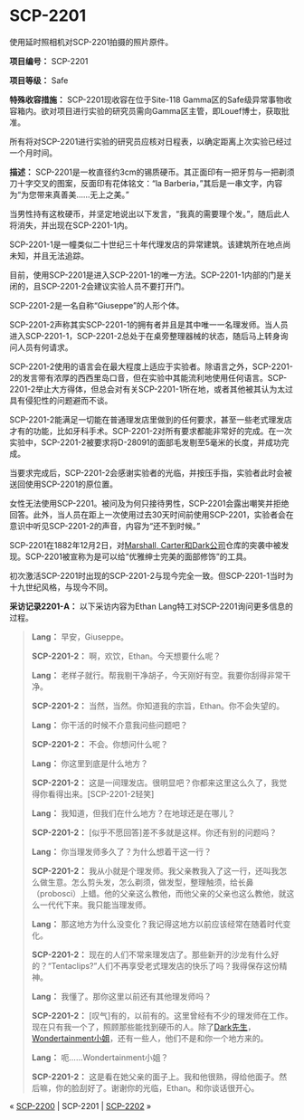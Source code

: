 # SCP-2201
                        




使用延时照相机对SCP-2201拍摄的照片原件。



**项目编号：** SCP-2201

**项目等级：** Safe

**特殊收容措施：** SCP-2201现收容在位于Site-118 Gamma区的Safe级异常事物收容箱内。欲对项目进行实验的研究员需向Gamma区主管，即Louef博士，获取批准。

所有将对SCP-2201进行实验的研究员应核对日程表，以确定距离上次实验已经过一个月时间。

**描述：** SCP-2201是一枚直径约3cm的锡质硬币。其正面印有一把牙剪与一把剃须刀十字交叉的图案，反面印有花体铭文：“la Barberia，”其后是一串文字，内容为“为您带来真善美……无上之美。”

当男性持有这枚硬币，并坚定地说出以下发言，“我真的需要理个发。”，随后此人将消失，并出现在SCP-2201-1内。

SCP-2201-1是一幢类似二十世纪三十年代理发店的异常建筑。该建筑所在地点尚未知，并且无法追踪。

目前，使用SCP-2201是进入SCP-2201-1的唯一方法。SCP-2201-1内部的门是关闭的，且SCP-2201-2会建议实验人员不要打开门。

SCP-2201-2是一名自称“Giuseppe”的人形个体。

SCP-2201-2声称其实SCP-2201-1的拥有者并且是其中唯一一名理发师。当人员进入SCP-2201-1，SCP-2201-2总处于在桌旁整理器械的状态，随后马上转身询问人员有何请求。

SCP-2201-2使用的语言会在最大程度上适应于实验者。除语言之外，SCP-2201-2的发言带有浓厚的西西里岛口音，但在实验中其能流利地使用任何语言。SCP-2201-2举止大方得体，但总会对有关SCP-2201-1所在地，或者其他被其认为太过具有侵犯性的问题避而不谈。

SCP-2201-2能满足一切能在普通理发店里做到的任何要求，甚至一些老式理发店才有的功能，比如牙科手术。SCP-2201-2对所有要求都能非常好的完成。在一次实验中，SCP-2201-2被要求将D-28091的面部毛发剔至5毫米的长度，并成功完成。

当要求完成后，SCP-2201-2会感谢实验者的光临，并按压手指，实验者此时会被送回使用SCP-2201的原位置。

女性无法使用SCP-2201。被问及为何只接待男性，SCP-2201会露出嘲笑并拒绝回答。此外，当人员在距上一次使用过去30天时间前使用SCP-2201，实验者会在意识中听见SCP-2201-2的声音，内容为“还不到时候。”

SCP-2201在1882年12月2日，对[Marshall, Carter和Dark公司](/marshall-carter-and-dark-hub)仓库的突袭中被发现。SCP-2201被宣称为是可以给“优雅绅士完美的面部修饰”的工具。

初次激活SCP-2201时出现的SCP-2201-2与现今完全一致。但SCP-2201-1当时为十九世纪风格，与现今不同。

**采访记录2201-A：** 以下采访内容为Ethan Lang特工对SCP-2201询问更多信息的过程。


> **Lang：** 早安，Giuseppe。
> 
> **SCP-2201-2：** 啊，欢饮，Ethan。今天想要什么呢？
> 
> **Lang：** 老样子就行。帮我剔干净胡子，今天刚好有空。我要你刮得非常干净。
> 
> **SCP-2201-2：** 当然，当然。你知道我的宗旨，Ethan。你不会失望的。
> 
> **Lang：** 你干活的时候不介意我问些问题吧？
> 
> **SCP-2201-2：** 不会。你想问什么呢？
> 
> **Lang：** 你这里到底是什么地方？
> 
> **SCP-2201-2：** 这是一间理发店。很明显吧？你都来这里这么久了，我觉得你看得出来。[SCP-2201-2轻笑]
> 
> **Lang：** 我知道，但我们在什么地方？在地球还是在哪儿？
> 
> **SCP-2201-2：** [似乎不愿回答]差不多就是这样。你还有别的问题吗？
> 
> **Lang：** 你当理发师多久了？为什么想着干这一行？
> 
> **SCP-2201-2：** 我从小就是个理发师。我父亲教我入了这一行，还叫我怎么做生意。怎么剪头发，怎么剃须，做发型，整理触须，给长鼻（probosci）上蜡。他的父亲这么教他，而他父亲的父亲也这么教他，就这么一代代下来。我只能当理发师。
> 
> **Lang：** 那这地方为什么没变化？我记得这地方以前应该经常在随着时代变化。
> 
> **SCP-2201-2：** 现在的人们不常来理发店了。那些新开的沙龙有什么好的？“Tentaclips?”人们不再享受老式理发店的快乐了吗？我得保存这份精神。
> 
> **Lang：** 我懂了。那你这里以前还有其他理发师吗？
> 
> **SCP-2201-2：** [叹气]有的，以前有的。这里曾经有不少的理发师在工作。现在只有我一个了，照顾那些能找到硬币的人。除了<a shape='rect' class='newpage' href='/poi-dark'>Dark&#20808;&#29983;</a>，[Wondertainment小姐](/assistance-for-the-boss-lady)，还有一些人，他们不是和你一个地方来的。
> 
> **Lang：** 呃……Wondertainment小姐？
> 
> **SCP-2201-2：** 这是看在她父亲的面子上。我和他很熟，得给他面子。然后嘛，你的脸刮好了。谢谢你的光临，Ethan。和你谈话很开心。
> 



« [SCP-2200](/scp-2200) | SCP-2201 | <a shape='rect' class='newpage' href='/scp-2202'>SCP-2202</a> »





                    